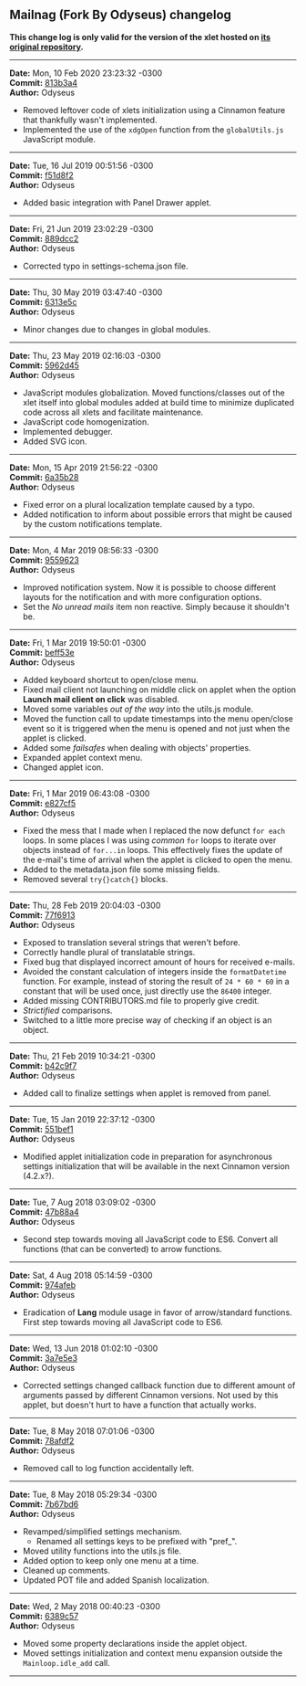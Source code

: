 ## Mailnag (Fork By Odyseus) changelog

**This change log is only valid for the version of the xlet hosted on [its original repository](https://gitlab.com/Odyseus/CinnamonTools).**

***

**Date:** Mon, 10 Feb 2020 23:23:32 -0300<br/>
**Commit:** [813b3a4](https://gitlab.com/Odyseus/CinnamonTools/commit/813b3a4)<br/>
**Author:** Odyseus<br/>

- Removed leftover code of xlets initialization using a Cinnamon feature that thankfully wasn't implemented.
- Implemented the use of the `xdgOpen` function from the `globalUtils.js` JavaScript module.

***

**Date:** Tue, 16 Jul 2019 00:51:56 -0300<br/>
**Commit:** [f51d8f2](https://gitlab.com/Odyseus/CinnamonTools/commit/f51d8f2)<br/>
**Author:** Odyseus<br/>

- Added basic integration with Panel Drawer applet.

***

**Date:** Fri, 21 Jun 2019 23:02:29 -0300<br/>
**Commit:** [889dcc2](https://gitlab.com/Odyseus/CinnamonTools/commit/889dcc2)<br/>
**Author:** Odyseus<br/>

- Corrected typo in settings-schema.json file.

***

**Date:** Thu, 30 May 2019 03:47:40 -0300<br/>
**Commit:** [6313e5c](https://gitlab.com/Odyseus/CinnamonTools/commit/6313e5c)<br/>
**Author:** Odyseus<br/>

- Minor changes due to changes in global modules.

***

**Date:** Thu, 23 May 2019 02:16:03 -0300<br/>
**Commit:** [5962d45](https://gitlab.com/Odyseus/CinnamonTools/commit/5962d45)<br/>
**Author:** Odyseus<br/>

- JavaScript modules globalization. Moved functions/classes out of the xlet itself into global modules added at build time to minimize duplicated code across all xlets and facilitate maintenance.
- JavaScript code homogenization.
- Implemented debugger.
- Added SVG icon.

***

**Date:** Mon, 15 Apr 2019 21:56:22 -0300<br/>
**Commit:** [6a35b28](https://gitlab.com/Odyseus/CinnamonTools/commit/6a35b28)<br/>
**Author:** Odyseus<br/>

- Fixed error on a plural localization template caused by a typo.
- Added notification to inform about possible errors that might be caused by the custom notifications template.

***

**Date:** Mon, 4 Mar 2019 08:56:33 -0300<br/>
**Commit:** [9559623](https://gitlab.com/Odyseus/CinnamonTools/commit/9559623)<br/>
**Author:** Odyseus<br/>

- Improved notification system. Now it is possible to choose different layouts for the notification and with more configuration options.
- Set the *No unread mails* item non reactive. Simply because it shouldn't be.

***

**Date:** Fri, 1 Mar 2019 19:50:01 -0300<br/>
**Commit:** [beff53e](https://gitlab.com/Odyseus/CinnamonTools/commit/beff53e)<br/>
**Author:** Odyseus<br/>

- Added keyboard shortcut to open/close menu.
- Fixed mail client not launching on middle click on applet when the option **Launch mail client on click** was disabled.
- Moved some variables *out of the way* into the utils.js module.
- Moved the function call to update timestamps into the menu open/close event so it is triggered when the menu is opened and not just when the applet is clicked.
- Added some *failsafes* when dealing with objects' properties.
- Expanded applet context menu.
- Changed applet icon.

***

**Date:** Fri, 1 Mar 2019 06:43:08 -0300<br/>
**Commit:** [e827cf5](https://gitlab.com/Odyseus/CinnamonTools/commit/e827cf5)<br/>
**Author:** Odyseus<br/>

- Fixed the mess that I made when I replaced the now defunct `for each` loops. In some places I was using *common* `for` loops to iterate over objects instead of `for...in` loops. This effectively fixes the update of the e-mail's time of arrival when the applet is clicked to open the menu.
- Added to the metadata.json file some missing fields.
- Removed several `try{}catch{}` blocks.

***

**Date:** Thu, 28 Feb 2019 20:04:03 -0300<br/>
**Commit:** [77f6913](https://gitlab.com/Odyseus/CinnamonTools/commit/77f6913)<br/>
**Author:** Odyseus<br/>

- Exposed to translation several strings that weren't before.
- Correctly handle plural of translatable strings.
- Fixed bug that displayed incorrect amount of hours for received e-mails.
- Avoided the constant calculation of integers inside the `formatDatetime` function. For example, instead of storing the result of `24 * 60 * 60` in a constant that will be used once, just directly use the `86400` integer.
- Added missing CONTRIBUTORS.md file to properly give credit.
- *Strictified* comparisons.
- Switched to a little more precise way of checking if an object is an object.

***

**Date:** Thu, 21 Feb 2019 10:34:21 -0300<br/>
**Commit:** [b42c9f7](https://gitlab.com/Odyseus/CinnamonTools/commit/b42c9f7)<br/>
**Author:** Odyseus<br/>

- Added call to finalize settings when applet is removed from panel.

***

**Date:** Tue, 15 Jan 2019 22:37:12 -0300<br/>
**Commit:** [551bef1](https://gitlab.com/Odyseus/CinnamonTools/commit/551bef1)<br/>
**Author:** Odyseus<br/>

- Modified applet initialization code in preparation for asynchronous settings initialization that will be available in the next Cinnamon version (4.2.x?).

***

**Date:** Tue, 7 Aug 2018 03:09:02 -0300<br/>
**Commit:** [47b88a4](https://gitlab.com/Odyseus/CinnamonTools/commit/47b88a4)<br/>
**Author:** Odyseus<br/>

- Second step towards moving all JavaScript code to ES6. Convert all functions (that can be converted) to arrow functions.

***

**Date:** Sat, 4 Aug 2018 05:14:59 -0300<br/>
**Commit:** [974afeb](https://gitlab.com/Odyseus/CinnamonTools/commit/974afeb)<br/>
**Author:** Odyseus<br/>

- Eradication of **Lang** module usage in favor of arrow/standard functions. First step towards moving all JavaScript code to ES6.

***

**Date:** Wed, 13 Jun 2018 01:02:10 -0300<br/>
**Commit:** [3a7e5e3](https://gitlab.com/Odyseus/CinnamonTools/commit/3a7e5e3)<br/>
**Author:** Odyseus<br/>

- Corrected settings changed callback function due to different amount of arguments passed by different Cinnamon versions. Not used by this applet, but doesn't hurt to have a function that actually works.

***

**Date:** Tue, 8 May 2018 07:01:06 -0300<br/>
**Commit:** [78afdf2](https://gitlab.com/Odyseus/CinnamonTools/commit/78afdf2)<br/>
**Author:** Odyseus<br/>

- Removed call to log function accidentally left.

***

**Date:** Tue, 8 May 2018 05:29:34 -0300<br/>
**Commit:** [7b67bd6](https://gitlab.com/Odyseus/CinnamonTools/commit/7b67bd6)<br/>
**Author:** Odyseus<br/>

- Revamped/simplified settings mechanism.
    - Renamed all settings keys to be prefixed with "pref_".
- Moved utility functions into the utils.js file.
- Added option to keep only one menu at a time.
- Cleaned up comments.
- Updated POT file and added Spanish localization.

***

**Date:** Wed, 2 May 2018 00:40:23 -0300<br/>
**Commit:** [6389c57](https://gitlab.com/Odyseus/CinnamonTools/commit/6389c57)<br/>
**Author:** Odyseus<br/>

- Moved some property declarations inside the applet object.
- Moved settings initialization and context menu expansion outside the `Mainloop.idle_add` call.

***
